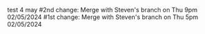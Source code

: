 test 4 may
#2nd change: Merge with Steven's branch on Thu 9pm 02/05/2024
#1st change: Merge with Steven's branch on Thu 5pm 02/05/2024
